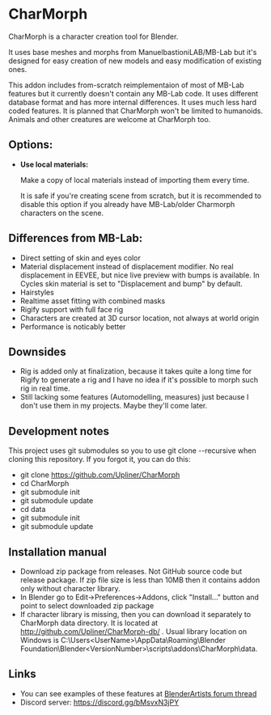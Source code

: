 # CharMorph

CharMorph is a character creation tool for Blender.

It uses base meshes and morphs from ManuelbastioniLAB/MB-Lab but it's designed for easy creation of new models and easy modification of existing ones.

This addon includes from-scratch reimplementaion of most of MB-Lab features but it currently doesn't contain any MB-Lab code.
It uses different database format and has more internal differences.
It uses much less hard coded features. It is planned that CharMorph won't be limited to humanoids. Animals and other creatures are welcome at CharMorph too.

## Options:

* **Use local materials:**

  Make a copy of local materials instead of importing them every time.

  It is safe if you're creating scene from scratch, but it is recommended to disable this option if you already have MB-Lab/older Charmorph characters on the scene.

## Differences from MB-Lab:

* Direct setting of skin and eyes color
* Material displacement instead of displacement modifier.
  No real displacement in EEVEE, but nice live preview with bumps is available.
  In Cycles skin material is set to "Displacement and bump" by default.
* Hairstyles
* Realtime asset fitting with combined masks
* Rigify support with full face rig
* Characters are created at 3D cursor location, not always at world origin
* Performance is noticably better

## Downsides

* Rig is added only at finalization, because it takes quite a long time for Rigify to generate a rig and I have no idea if it's possible to morph such rig in real time.
* Still lacking some features (Automodelling, measures) just because I don't use them in my projects. Maybe they'll come later.

## Development notes

This project uses git submodules so you to use git clone --recursive when cloning this repository. If you forgot it, you can do this:

* git clone https://github.com/Upliner/CharMorph
* cd CharMorph
* git submodule init
* git submodule update
* cd data
* git submodule init
* git submodule update

## Installation manual

* Download zip package from releases. Not GitHub source code but release package. If zip file size is less than 10MB then it contains addon only without character library.
* In Blender go to Edit->Preferences->Addons, click "Install..." button and point to select downloaded zip package
* If character library is missing, then you can download it separately to CharMorph data directory. It is located at http://github.com/Upliner/CharMorph-db/ . Usual library location on Windows is C:\Users\<UserName>\AppData\Roaming\Blender Foundation\Blender\<VersionNumber>\scripts\addons\CharMorph\data.

## Links

* You can see examples of these features at [BlenderArtists forum thread](https://blenderartists.org/t/charmorph-character-creation-tool-mb-lab-based/1252543)
* Discord server: https://discord.gg/bMsvxN3jPY
